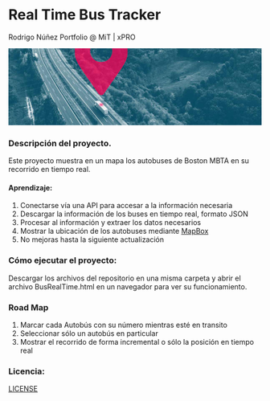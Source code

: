 # Real Time Bus Tracker
Rodrigo Núñez Portfolio @ MiT | xPRO

<img src="./img/readme_bus_rtt.png">

### Descripción del proyecto.
Este proyecto muestra en un mapa los autobuses de Boston MBTA en su recorrido en tiempo real. 
#### Aprendizaje: 

  <ol>
    <li>Conectarse vía una API para accesar a la información necesaria</li>
    <li>Descargar la información de los buses en tiempo real, formato JSON</li>
    <li>Procesar al información y extraer los datos necesarios</li>
    <li>Mostrar la ubicación de los autobuses mediante <a href="https://www.mapbox.com/solutions/real-time-maps">MapBox</a></li>
    <li>No mejoras hasta la siguiente actualización</li>
  </ol>

### Cómo ejecutar el proyecto: 

Descargar los archivos del repositorio en una misma carpeta y abrir el archivo BusRealTime.html en un navegador para ver su funcionamiento.

### Road Map

<ol>
  <li>Marcar cada Autobús con su número mientras esté en transito</li>
<li>Seleccionar sólo un autobús en particular</li>
<li>Mostrar el recorrido de forma incremental o sólo la posición en tiempo real</li>
</ol>

### Licencia:

<a href="LICENSE">LICENSE</a>